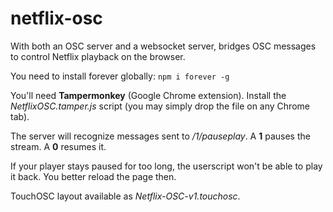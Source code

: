 # netflix-osc
With both an OSC server and a websocket server, bridges OSC messages to control Netflix playback on the browser.

You need to install forever globally:
`npm i forever -g`

You'll need **Tampermonkey** (Google Chrome extension).
Install the *NetflixOSC.tamper.js* script (you may simply drop the file on any Chrome tab).

The server will recognize messages sent to */1/pauseplay*.
A **1** pauses the stream.
A **0** resumes it.

If your player stays paused for too long, the userscript won't be able to play it back.
You better reload the page then.

TouchOSC layout available as *Netflix-OSC-v1.touchosc*.
